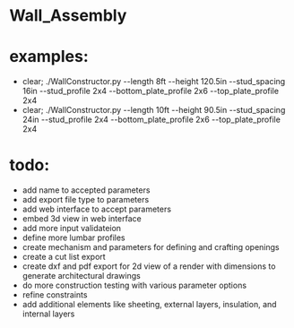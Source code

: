 # Wall_Assembly


# examples:
- clear; ./WallConstructor.py --length 8ft --height 120.5in --stud_spacing 16in --stud_profile 2x4 --bottom_plate_profile 2x6 --top_plate_profile 2x4
- clear; ./WallConstructor.py --length 10ft --height 90.5in --stud_spacing 24in --stud_profile 2x4 --bottom_plate_profile 2x6 --top_plate_profile 2x4

# todo:
- add name to accepted parameters
- add export file type to parameters
- add web interface to accept parameters
- embed 3d view in web interface
- add more input validateion
- define more lumbar profiles
- create mechanism and parameters for defining and crafting openings
- create a cut list export
- create dxf and pdf export for 2d view of a render with dimensions to generate architectural drawings
- do more construction testing with various parameter options
- refine constraints
- add additional elements like sheeting, external layers, insulation, and internal layers

